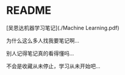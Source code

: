 # README

[吴恩达机器学习笔记](./Machine Learning.pdf)

为什么这么多人找我要笔记啊...

别人记得笔记真的看得懂吗...

不会是收藏从未停止，学习从未开始吧...
